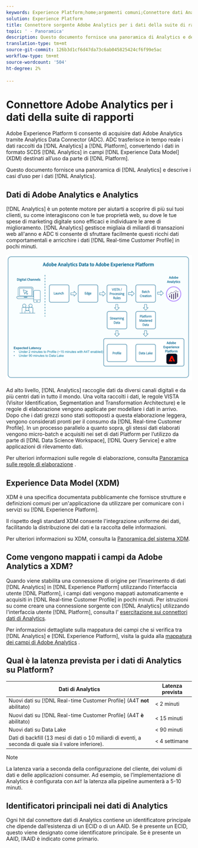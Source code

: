 ```yaml
---
keywords: Experience Platform;home;argomenti comuni;Connettore dati Analytics;Analytics;Analytics
solution: Experience Platform
title: Connettore sorgente Adobe Analytics per i dati della suite di rapporti
topic: ' - Panoramica'
description: Questo documento fornisce una panoramica di Analytics e descrive i casi d’uso per i dati di Analytics.
translation-type: tm+mt
source-git-commit: 126b3d1cf6d47da73c6ab045825424cf6f99e5ac
workflow-type: tm+mt
source-wordcount: '504'
ht-degree: 2%

---
```



# Connettore Adobe Analytics per i dati della suite di rapporti

Adobe Experience Platform ti consente di acquisire dati Adobe Analytics tramite Analytics Data Connector (ADC). ADC trasferisce in tempo reale i dati raccolti da [!DNL Analytics] a [!DNL Platform], convertendo i dati in formato SCDS [!DNL Analytics] in campi [!DNL Experience Data Model] (XDM) destinati all’uso da parte di [!DNL Platform].

Questo documento fornisce una panoramica di [!DNL Analytics] e descrive i casi d’uso per i dati [!DNL Analytics].

## Dati di Adobe Analytics e Analytics

[!DNL Analytics] è un potente motore per aiutarti a scoprire di più sui tuoi clienti, su come interagiscono con le tue proprietà web, su dove le tue spese di marketing digitale sono efficaci e individuare le aree di miglioramento. [!DNL Analytics] gestisce migliaia di miliardi di transazioni web all&#39;anno e ADC ti consente di sfruttare facilmente questi ricchi dati comportamentali e arricchire i dati  [!DNL Real-time Customer Profile] in pochi minuti.

![](./images/analytics-data-experience-platform.png)

Ad alto livello, [!DNL Analytics] raccoglie dati da diversi canali digitali e da più centri dati in tutto il mondo. Una volta raccolti i dati, le regole VISTA (Visitor Identification, Segmentation and Transformation Architecture) e le regole di elaborazione vengono applicate per modellare i dati in arrivo. Dopo che i dati grezzi sono stati sottoposti a questa elaborazione leggera, vengono considerati pronti per il consumo da [!DNL Real-time Customer Profile]. In un processo parallelo a quanto sopra, gli stessi dati elaborati vengono micro-batch e acquisiti nei set di dati Platform per l’utilizzo da parte di [!DNL Data Science Workspace], [!DNL Query Service] e altre applicazioni di rilevamento dati.

Per ulteriori informazioni sulle regole di elaborazione, consulta [Panoramica sulle regole di elaborazione](https://docs.adobe.com/content/help/it-IT/analytics/admin/admin-tools/processing-rules/processing-rules.html) .

## Experience Data Model (XDM)

XDM è una specifica documentata pubblicamente che fornisce strutture e definizioni comuni per un&#39;applicazione da utilizzare per comunicare con i servizi su [!DNL Experience Platform].

Il rispetto degli standard XDM consente l&#39;integrazione uniforme dei dati, facilitando la distribuzione dei dati e la raccolta delle informazioni.

Per ulteriori informazioni su XDM, consulta la [Panoramica del sistema XDM](../../../xdm/home.md).

## Come vengono mappati i campi da Adobe Analytics a XDM?

Quando viene stabilita una connessione di origine per l’inserimento di dati [!DNL Analytics] in [!DNL Experience Platform] utilizzando l’interfaccia utente [!DNL Platform], i campi dati vengono mappati automaticamente e acquisiti in [!DNL Real-time Customer Profile] in pochi minuti. Per istruzioni su come creare una connessione sorgente con [!DNL Analytics] utilizzando l&#39;interfaccia utente [!DNL Platform], consulta l&#39; [esercitazione sui connettori dati di Analytics](../../tutorials/ui/create/adobe-applications/analytics.md).

Per informazioni dettagliate sulla mappatura dei campi che si verifica tra [!DNL Analytics] e [!DNL Experience Platform], visita la guida alla [mappatura dei campi di Adobe Analytics](./mapping/analytics.md) .

## Qual è la latenza prevista per i dati di Analytics su Platform?

| Dati di Analytics | Latenza prevista |
| -------------- | ---------------- |
| Nuovi dati su [!DNL Real-time Customer Profile] (A4T **not** abilitato) | &lt; 2 minuti |
| Nuovi dati su [!DNL Real-time Customer Profile] (A4T **è** abilitato) | &lt; 15 minuti |
| Nuovi dati su Data Lake | &lt; 90 minuti |
| Dati di backfill (13 mesi di dati o 10 miliardi di eventi, a seconda di quale sia il valore inferiore). | &lt; 4 settimane |

>[!NOTE]
>
>La latenza varia a seconda della configurazione del cliente, dei volumi di dati e delle applicazioni consumer. Ad esempio, se l’implementazione di Analytics è configurata con `A4T` la latenza alla pipeline aumenterà a 5-10 minuti.

## Identificatori principali nei dati di Analytics

Ogni hit dal connettore dati di Analytics contiene un identificatore principale che dipende dall’esistenza di un ECID o di un AAID. Se è presente un ECID, questo viene designato come identificatore principale. Se è presente un AAID, l’AAID è indicato come primario.